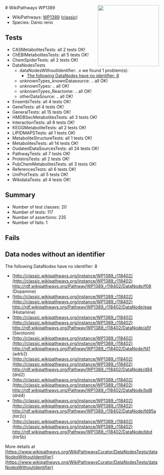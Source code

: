 <img style="float: right; width: 200px" src="https://upload.wikimedia.org/wikipedia/commons/thumb/8/83/Wplogo_with_text_500.png/640px-Wplogo_with_text_500.png" />
# WikiPathways WP1389

* WikiPathways: [WP1389](https://wikipathways.org/pathways/WP1389) ([classic](https://classic.wikipathways.org/instance/WP1389))
* Species: Danio rerio
## Tests
* CASMetabolitesTests: all 2 tests OK!
* ChEBIMetabolitesTests: all 5 tests OK!
* ChemSpiderTests: all 2 tests OK!
* DataNodesTests
    * dataNodesWithoutIdentifier: .x we found 1 problem(s):
        * [The following DataNodes have no identifier: 8](#d2d32fa7)
    * unknownTypes_knownDatasource: .. all OK!
    * unknownTypes: .. all OK!
    * unknownTypes_Reactome: .. all OK!
    * otherDataSource: .. all OK!
* EnsemblTests: all 4 tests OK!
* GeneTests: all 4 tests OK!
* GeneralTests: all 15 tests OK!
* HMDBSecMetabolitesTests: all 3 tests OK!
* InteractionTests: all 8 tests OK!
* KEGGMetaboliteTests: all 2 tests OK!
* LIPIDMAPSTests: all 1 tests OK!
* MetaboliteStructureTests: all 1 tests OK!
* MetabolitesTests: all 14 tests OK!
* OudatedDataSourcesTests: all 24 tests OK!
* PathwayTests: all 7 tests OK!
* ProteinsTests: all 2 tests OK!
* PubChemMetabolitesTests: all 3 tests OK!
* ReferencesTests: all 6 tests OK!
* UniProtTests: all 5 tests OK!
* WikidataTests: all 4 tests OK!


## Summary

* Number of test classes: 20
* Number of tests: 117
* Number of assertions: 235
* Number of fails: 1

## Fails

<a name="d2d32fa7" />

## Data nodes without an identifier

The following DataNodes have no identifier: 8

* [http://classic.wikipathways.org/instance/WP1389_r118402](http://classic.wikipathways.org/instance/WP1389_r118402) http://rdf.wikipathways.org/Pathway/WP1389_r118402/DataNode/f08 (Dopamine)
* [http://classic.wikipathways.org/instance/WP1389_r118402](http://classic.wikipathways.org/instance/WP1389_r118402) http://rdf.wikipathways.org/Pathway/WP1389_r118402/DataNode/eaa (Histamine)
* [http://classic.wikipathways.org/instance/WP1389_r118402](http://classic.wikipathways.org/instance/WP1389_r118402) http://rdf.wikipathways.org/Pathway/WP1389_r118402/DataNode/a5f (Serotonin)
* [http://classic.wikipathways.org/instance/WP1389_r118402](http://classic.wikipathways.org/instance/WP1389_r118402) http://rdf.wikipathways.org/Pathway/WP1389_r118402/DataNode/fd1 (adrb2)
* [http://classic.wikipathways.org/instance/WP1389_r118402](http://classic.wikipathways.org/instance/WP1389_r118402) http://rdf.wikipathways.org/Pathway/WP1389_r118402/DataNode/d94 (drd2)
* [http://classic.wikipathways.org/instance/WP1389_r118402](http://classic.wikipathways.org/instance/WP1389_r118402) http://rdf.wikipathways.org/Pathway/WP1389_r118402/DataNode/bd8 (drd4)
* [http://classic.wikipathways.org/instance/WP1389_r118402](http://classic.wikipathways.org/instance/WP1389_r118402) http://rdf.wikipathways.org/Pathway/WP1389_r118402/DataNode/fd95a (htr2c)
* [http://classic.wikipathways.org/instance/WP1389_r118402](http://classic.wikipathways.org/instance/WP1389_r118402) http://rdf.wikipathways.org/Pathway/WP1389_r118402/DataNode/bbd (htr5b)


More details at [https://www.wikipathways.org/WikiPathwaysCurator/DataNodesTests/dataNodesWithoutIdentifier](https://www.wikipathways.org/WikiPathwaysCurator/DataNodesTests/dataNodesWithoutIdentifier)

